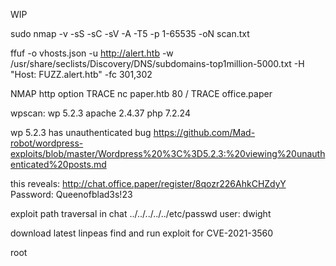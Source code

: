 WIP

sudo nmap -v -sS -sC -sV -A -T5 -p 1-65535 -oN scan.txt

ffuf -o vhosts.json -u http://alert.htb -w /usr/share/seclists/Discovery/DNS/subdomains-top1million-5000.txt -H "Host: FUZZ.alert.htb" -fc 301,302

NMAP http option TRACE
nc paper.htb 80 / TRACE
office.paper 

wpscan:
wp 5.2.3
apache 2.4.37
php 7.2.24

wp 5.2.3 has unauthenticated bug
https://github.com/Mad-robot/wordpress-exploits/blob/master/Wordpress%20%3C%3D5.2.3:%20viewing%20unauthenticated%20posts.md

this reveals:
http://chat.office.paper/register/8qozr226AhkCHZdyY
Password: Queenofblad3s!23

exploit path traversal in chat
../../../../../etc/passwd
user: dwight

download latest linpeas
find and run exploit for CVE-2021-3560

root

